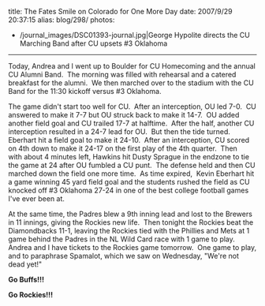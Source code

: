title: The Fates Smile on Colorado for One More Day
date: 2007/9/29 20:37:15
alias: blog/298/
photos:
- /journal_images/DSC01393-journal.jpg|George Hypolite directs the CU Marching Band after CU upsets #3 Oklahoma
---
Today, Andrea and I went up to Boulder for CU Homecoming and the annual CU Alumni Band.  The morning was filled with rehearsal and a catered breakfast for the alumni.  We then marched over to the stadium with the CU Band for the 11:30 kickoff versus #3 Oklahoma. 

The game didn't start too well for CU.  After an interception, OU led 7-0.  CU answered to make it 7-7 but OU struck back to make it 14-7.  OU added another field goal and CU trailed 17-7 at halftime.  After the half, another CU interception resulted in a 24-7 lead for OU.  But then the tide turned.  Eberhart hit a field goal to make it 24-10.  After an interception, CU scored on 4th down to make it 24-17 on the first play of the 4th quarter.  Then with about 4 minutes left, Hawkins hit Dusty Sprague in the endzone to tie the game at 24 after OU fumbled a CU punt.  The defense held and then CU marched down the field one more time.  As time expired,  Kevin Eberhart hit a game winning 45 yard field goal and the students rushed the field as CU knocked off #3 Oklahoma 27-24 in one of the best college football games I've ever been at.

At the same time, the Padres blew a 9th inning lead and lost to the Brewers in 11 innings, giving the Rockies new life.  Then tonight the Rockies beat the Diamondbacks 11-1, leaving the Rockies tied with the Phillies and Mets at 1 game behind the Padres in the NL Wild Card race with 1 game to play.  Andrea and I have tickets to the Rockies game tomorrow.  One game to play, and to paraphrase Spamalot, which we saw on Wednesday, "We're not dead yet!"

**Go Buffs!!!**

**Go Rockies!!!**